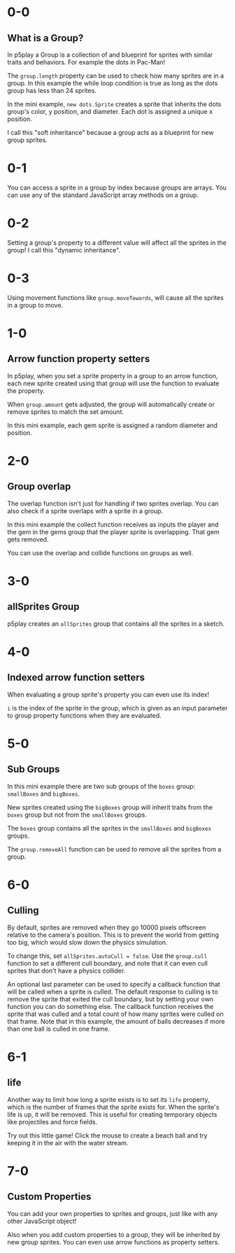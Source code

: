 # 0-0

## What is a Group?

In p5play a Group is a collection of and blueprint for sprites with similar traits and behaviors. For example the dots in Pac-Man!

The `group.length` property can be used to check how many sprites are in a group. In this example the while loop condition is true as long as the dots group has less than 24 sprites.

In the mini example, `new dots.Sprite` creates a sprite that inherits the dots group's color, y position, and diameter. Each dot is assigned a unique x position.

I call this "soft inheritance" because a group acts as a blueprint for new group sprites.

# 0-1

You can access a sprite in a group by index because groups are arrays. You can use any of the standard JavaScript array methods on a group.

# 0-2

Setting a group's property to a different value will affect all the sprites in the group! I call this "dynamic inheritance".

# 0-3

Using movement functions like `group.moveTowards`, will cause all the sprites in a group to move.

# 1-0

## Arrow function property setters

In p5play, when you set a sprite property in a group to an arrow function, each new sprite created using that group will use the function to evaluate the property.

When `group.amount` gets adjusted, the group will automatically create or remove sprites to match the set amount.

In this mini example, each gem sprite is assigned a random diameter and position.

# 2-0

## Group overlap

The overlap function isn't just for handling if two sprites overlap. You can also check if a sprite overlaps with a sprite in a group.

In this mini example the collect function receives as inputs the player and the gem in the gems group that the player sprite is overlapping. That gem gets removed.

You can use the overlap and collide functions on groups as well.

# 3-0

## allSprites Group

p5play creates an `allSprites` group that contains all the sprites in a sketch.

# 4-0

## Indexed arrow function setters

When evaluating a group sprite's property you can even use its index!

`i` is the index of the sprite in the group, which is given as an input parameter to group property functions when they are evaluated.

# 5-0

## Sub Groups

In this mini example there are two sub groups of the `boxes` group: `smallBoxes` and `bigBoxes`.

New sprites created using the `bigBoxes` group will inherit traits from the `boxes` group but not from the `smallBoxes` groups.

The `boxes` group contains all the sprites in the `smallBoxes` and `bigBoxes` groups.

The `group.removeAll` function can be used to remove all the sprites from a group.

# 6-0

## Culling

By default, sprites are removed when they go 10000 pixels offscreen relative to the camera's position. This is to prevent the world from getting too big, which would slow down the physics simulation.

To change this, set `allSprites.autoCull = false`. Use the `group.cull` function to set a different cull boundary, and note that it can even cull sprites that don't have a physics collider.

An optional last parameter can be used to specify a callback function that will be called when a sprite is culled. The default response to culling is to remove the sprite that exited the cull boundary, but by setting your own function you can do something else. The callback function receives the sprite that was culled and a total count of how many sprites were culled on that frame. Note that in this example, the amount of balls decreases if more than one ball is culled in one frame.

# 6-1

## life

Another way to limit how long a sprite exists is to set its `life` property, which is the number of frames that the sprite exists for. When the sprite's life is up, it will be removed. This is useful for creating temporary objects like projectiles and force fields.

Try out this little game! Click the mouse to create a beach ball and try keeping it in the air with the water stream.

# 7-0

## Custom Properties

You can add your own properties to sprites and groups, just like with any other JavaScript object!

Also when you add custom properties to a group, they will be inherited by new group sprites. You can even use arrow functions as property setters.
